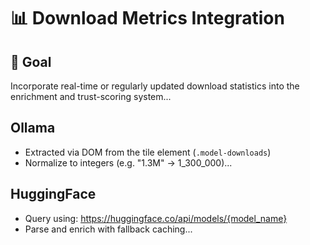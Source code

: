 # 📊 Download Metrics Integration

## 🎯 Goal
Incorporate real-time or regularly updated download statistics into the enrichment and trust-scoring system...

## Ollama
- Extracted via DOM from the tile element (`.model-downloads`)
- Normalize to integers (e.g. "1.3M" → 1_300_000)...

## HuggingFace
- Query using: https://huggingface.co/api/models/{model_name}
- Parse and enrich with fallback caching...